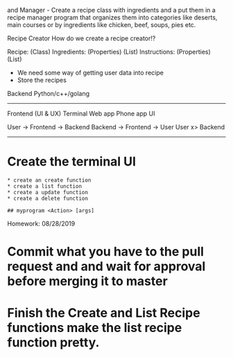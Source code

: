 and Manager - 
Create a recipe class with ingredients and a put them in a recipe manager program that organizes them into categories like deserts, main courses or by ingredients like chicken, beef, soups, pies etc.

Recipe Creator
How do we create a recipe creator!?

Recipe: (Class)
    Ingredients: (Properties) (List)
    Instructions: (Properties) (List)

* We need some way of getting user data into recipe
* Store the recipes

Backend
    Python/c++/golang

--------------------------

Frontend (UI & UX)
    Terminal
    Web app
    Phone app
    UI


User -> Frontend -> Backend
Backend -> Frontend -> User
User x> Backend


--------------------------

# Create the terminal UI
    * create an create function
    * create a list function
    * create a update function
    * create a delete function
    
    ## myprogram <Action> [args]


Homework: 08/28/2019
# Commit what you have to the pull request and and wait for approval before merging it to master
# Finish the Create and List Recipe functions make the list recipe function pretty.